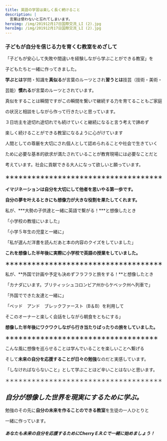 ```yaml
---
title: 英語の学習は楽しく長く続けること
description: |
  言葉は使わないと忘れてしまいます。
heroimg: /img/201912月17日国際交流_LI (2).jpg
heroImg: /img/201912月17日国際交流_LI (2).jpg
---
```

### **子どもが自分を信じる力を育くむ教室をめざして**

「子どもが安心して失敗や間違いを経験しながら学ぶことができる教室」を

子どもたちと一緒に作ってきました。

**学ぶとは**学問・知識を**真似る**が言葉のルーツとされ**習うとは**技芸（技術・美術・

芸能）**慣れる**が言葉のルーツとされています。

真似をすることは瞬間ですがこの瞬間を繋いで継続する力を育てることもご家庭

の状況と相談をしながら作って行きたいと思っています。

３日坊主を途切れ途切れでも続けていくと継続になると言う考えで諦めず

楽しく続けることができる教室になるように心がけています

人間としての尊厳を大切にされ個人として認められることや社会で生きていく

ために必要な基本的欲求が満たされていることが教育現場には必要なことだと

考えています。社会に貢献できる大人になって欲しいと願っています。　

#### ＊＊＊＊＊＊＊＊＊＊＊＊＊＊＊＊＊＊＊＊＊＊＊＊＊＊＊＊＊＊＊＊＊＊＊＊

**イマジネーションは自分を大切にして他者を思いやる第一歩です。**

**自分の夢を叶えるときにも想像力が大きな役割を果たしてくれます。**

私が、***大勢の子供達と一緒に英語で繋がる！***と想像したとき

「小学校の教壇にいました」

「小学５年生の児童と一緒に」

「私が選んだ洋書を読んだあと本の内容のクイズをしていました」

**これを想像した半年後に実際に小学校で英語の授業をしていました。**

**＊＊＊＊＊＊＊＊＊＊＊＊＊＊＊＊＊＊＊＊＊＊＊＊＊＊＊＊＊＊＊＊＊＊＊＊**

私が、**外国で計画や予定も決めずフラフラと旅をする！**と想像したとき

「カナダにいます。ブリティッシュコロンビア州からケベック州へ列車で」

「外国でできた友達と一緒に」

「ベッド　アンド　ブレックファースト（B＆B）を利用して

そこのオーナーと楽しく会話をしながら朝食をともにする」

**想像した半年後にワクワクしながら行き当たりばったりの旅をしていました。**

**＊＊＊＊＊＊＊＊＊＊＊＊＊＊＊＊＊＊＊＊＊＊＊＊＊＊＊＊＊＊＊＊＊＊＊**

こんな風に想像を巡らせることは学んでいることを楽しいことへ繋げる

そして**未来の自分を応援することが日々の勉強**なのだと実感しています。

「しなければならないこと」として学ぶことほど辛いことはないと思います。

＊＊＊＊＊＊＊＊＊＊＊＊＊＊＊＊＊＊＊＊＊＊＊＊＊＊＊＊＊＊＊＊＊＊＊＊

## ***自分が想像した世界を現実にするために学ぶ。***

勉強のその先に**自分の未来を作ることのできる教室**を生徒の一人ひとりと

一緒に作っています。

##### **あなたも未来の自分を応援するためにCherry E.R.Cで一緒に始めましょう！**